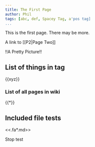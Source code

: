 ```yaml
---
title: The First Page
author: Phil
tags: [abc, def, Spacey Tag, a'pos tag]
...
```


This is the first page. There may be more.

A link to [[P2|Page Two]]

!!A Pretty Picture!!

## List of things in tag

{{xyz}}

### List of all pages in wiki

{{*}}

## Included file tests

<<.fa*.md>>

Stop test